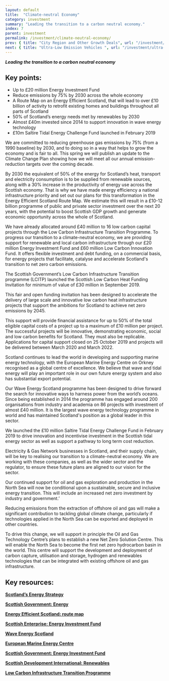 ```yaml
---
layout: default
title:  "Climate-neutral Economy"
category: investment
summary: "Leading the transition to a carbon neutral economy."
index: 7
parent: investment
permalink: /investment/climate-neutral-economy/
prev: { title: "City Region and Other Growth Deals", url: "/investment/city-region-deals/" }
next: { title: "Ultra-Low Emission Vehicles ", url: "/investment/ultra-low-emission-vehicles/" }
---
```


***Leading the transition to a carbon neutral economy***

## Key points:

- Up to £20 million Energy Investment Fund 
- Reduce emissions by 75% by 2030 across the whole economy
- A Route Map on an Energy Efficient Scotland, that will lead to over £10 billion of activity to retrofit existing homes and buildings throughout all parts of Scotland
- 50% of Scotland’s energy needs met by renewables by 2030
- Almost £40m invested since 2014 to support innovation in wave energy technology
- £10m Saltire Tidal Energy Challenge Fund launched in February 2019

We are committed to reducing greenhouse gas emissions by 75% (from a 1990 baseline) by 2030, and to doing so in a way that helps to grow the economy and is fair to all. This spring we will publish an update to the Climate Change Plan showing how we will meet all our annual emission-reduction targets over the coming decade.   

By 2030 the equivalent of 50% of the energy for Scotland’s heat, transport and electricity consumption is to be supplied from renewable sources, along with a 30% increase in the productivity of energy use across the Scottish economy. That is why we have made energy efficiency a national infrastructure priority and set out our plans for this transformation in the Energy Efficient Scotland Route Map.  We estimate this will result in a £10-12 billion programme of public and private sector investment over the next 20 years, with the potential to boost Scottish GDP growth and generate economic opportunity across the whole of Scotland.  

We have already allocated around £40 million to 16 low carbon capital projects through the Low Carbon Infrastructure Transition Programme. To progress our transition to a climate-neutral economy, we are providing support for renewable and local carbon infrastructure through our £20 million Energy Investment Fund and £60 million Low Carbon Innovation Fund.  It offers flexible investment and debt funding, on a commercial basis, for energy projects that facilitate, catalyse and accelerate Scotland's transition to net zero carbon emissions.  

The Scottish Government’s Low Carbon Infrastructure Transition programme (LCITP) launched the Scottish Low Carbon Heat Funding Invitation for minimum of value of £30 million in September 2019.  

This fair and open funding invitation has been designed to accelerate the delivery of large scale and innovative low carbon heat infrastructure projects that support the ambitions for Scotland to achieve net zero emissions by 2045.  

This support will provide financial assistance for up to 50% of the total eligible capital costs of a project up to a maximum of £10 million per project. The successful projects will be innovative, demonstrating economic, social and low carbon benefits for Scotland. They must also be replicable.  Applications for capital support closed on 25 October 2019 and projects will be delivered between March 2020 and March 2022.  

Scotland continues to lead the world in developing and supporting marine energy technology, with the European Marine Energy Centre on Orkney recognised as a global centre of excellence. We believe that wave and tidal energy will play an important role in our own future energy system and also has substantial export potential.  

Our Wave Energy Scotland programme has been designed to drive forward the search for innovative ways to harness power from the world’s oceans. Since being established in 2014 the programme has engaged around 200 organisations from industry and academia on 86 projects with investment of almost £40 million. It is the largest wave energy technology programme in world and has maintained Scotland's position as a global leader in this sector.  

We launched the £10 million Saltire Tidal Energy Challenge Fund in February 2019 to drive innovation and incentivise investment in the Scottish tidal energy sector as well as support a pathway to long term cost reduction.  

Electricity & Gas Network businesses in Scotland, and their supply chain, will be key to realising our transition to a climate-neutral economy. We are working with these companies, as well as the wider sector and the regulator, to ensure these future plans are aligned to our vision for the sector.  

Our continued support for oil and gas exploration and production in the North Sea will now be conditional upon a sustainable, secure and inclusive energy transition. This will include an increased net zero investment by industry and government.’  

Reducing emissions from the extraction of offshore oil and gas will make a significant contribution to tackling global climate change, particularly if technologies applied in the North Sea can be exported and deployed in other countries.  

To drive this change, we will support in principle the Oil and Gas Technology Centre’s plans to establish a new Net Zero Solution Centre. This will enable the North Sea to become the first net zero hydrocarbon basin in the world. This centre will support the development and deployment of carbon capture, utilisation and storage, hydrogen and renewables technologies that can be integrated with existing offshore oil and gas infrastructure.  
  
## Key resources:

**[Scotland’s Energy Strategy](https://www.gov.scot/energystrategy)**

**[Scottish Government: Energy](https://www.gov.scot/energy/)**

**[Energy Efficient Scotland: route map](https://www.gov.scot/publications/energy-efficient-scotland-route-map/)**

**[Scottish Enterprise: Energy Investment Fund](https://www.scottish-enterprise.com/support-for-businesses/funding-and-grants/accessing-finance-and-attracting-investment/energy-investment-fund)**

**[Wave Energy Scotland](http://www.waveenergyscotland.co.uk/)**

**[European Marine Energy Centre](http://www.emec.org.uk/)**  

**[Scottish Government: Energy Investment Fund](https://www.gov.scot/policies/renewable-and-low-carbon-energy/energy-investment-fund/)**

**[Scottish Development International: Renewables](https://www.sdi.co.uk/business-in-scotland/key-sectors/renewables)**

**[Low Carbon Infrastructure Transition Programme](https://www.gov.scot/Topics/Business-Industry/Energy/Action/lowcarbon/LCITP)**
